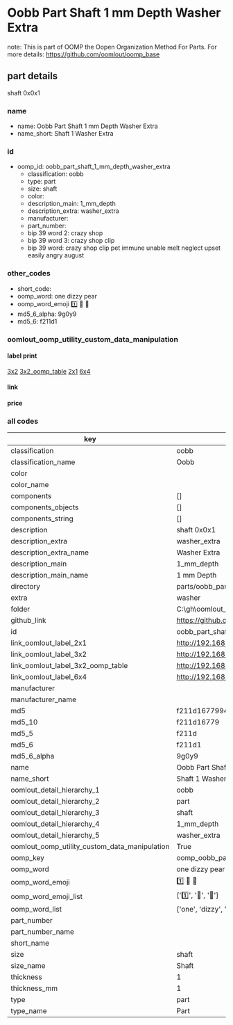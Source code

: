 # Oobb Part Shaft 1 mm Depth Washer Extra  

note: This is part of OOMP the Oopen Organization Method For Parts. For more details: https://github.com/oomlout/oomp_base

##  part details
  



shaft 0x0x1



### name
* name: Oobb Part Shaft 1 mm Depth Washer Extra
* name_short: Shaft 1 Washer Extra
### id
* oomp_id: oobb_part_shaft_1_mm_depth_washer_extra
  * classification: oobb
  * type: part
  * size: shaft
  * color: 
  * description_main: 1_mm_depth
  * description_extra: washer_extra
  * manufacturer: 
  * part_number: 
  * bip 39 word 2: crazy shop
  * bip 39 word 3: crazy shop clip
  * bip 39 word: crazy shop clip pet immune unable melt neglect upset easily angry august

### other_codes
* short_code: 
* oomp_word: one dizzy pear
* oomp_word_emoji :one: :dizzy: :pear:
* md5_6_alpha: 9g0y9
* md5_6: f211d1






### oomlout_oomp_utility_custom_data_manipulation
#### label print
[3x2](http://192.168.1.245:1112/?label=oomp%209g0y9)
[3x2_oomp_table](http://192.168.1.108:1112/?label=oomp%209g0y9)
[2x1](http://192.168.1.242:1112/?label=oomp%209g0y9)
[6x4](http://192.168.1.55:1112/?label=oomp%209g0y9)    

#### link

                              

#### price







### all codes 
| key | value |  
| --- | --- |  
| classification | oobb |  
| classification_name | Oobb |  
| color |  |  
| color_name |  |  
| components | [] |  
| components_objects | [] |  
| components_string | [] |  
| description | shaft 0x0x1 |  
| description_extra | washer_extra |  
| description_extra_name | Washer Extra |  
| description_main | 1_mm_depth |  
| description_main_name | 1 mm Depth |  
| directory | parts/oobb_part_shaft_1_mm_depth_washer_extra |  
| extra | washer |  
| folder | C:\gh\oomlout_oobb_version_4_generated_parts\things\oobb_part_shaft_1_mm_depth_washer_extra |  
| github_link | https://github.com/oomlout/oomlout_oomp_part_src/tree/main/parts/oobb_part_shaft_1_mm_depth_washer_extra |  
| id | oobb_part_shaft_1_mm_depth_washer_extra |  
| link_oomlout_label_2x1 | http://192.168.1.242:1112/?label=oomp%209g0y9 |  
| link_oomlout_label_3x2 | http://192.168.1.245:1112/?label=oomp%209g0y9 |  
| link_oomlout_label_3x2_oomp_table | http://192.168.1.108:1112/?label=oomp%209g0y9 |  
| link_oomlout_label_6x4 | http://192.168.1.55:1112/?label=oomp%209g0y9 |  
| manufacturer |  |  
| manufacturer_name |  |  
| md5 | f211d16779941157b138da3656b1a996 |  
| md5_10 | f211d16779 |  
| md5_5 | f211d |  
| md5_6 | f211d1 |  
| md5_6_alpha | 9g0y9 |  
| name | Oobb Part Shaft 1 mm Depth Washer Extra |  
| name_short | Shaft 1 Washer Extra |  
| oomlout_detail_hierarchy_1 | oobb |  
| oomlout_detail_hierarchy_2 | part |  
| oomlout_detail_hierarchy_3 | shaft |  
| oomlout_detail_hierarchy_4 | 1_mm_depth |  
| oomlout_detail_hierarchy_5 | washer_extra |  
| oomlout_oomp_utility_custom_data_manipulation | True |  
| oomp_key | oomp_oobb_part_shaft_1_mm_depth_washer_extra |  
| oomp_word | one dizzy pear |  
| oomp_word_emoji | :one: :dizzy: :pear: |  
| oomp_word_emoji_list | [':one:', ':dizzy:', ':pear:'] |  
| oomp_word_list | ['one', 'dizzy', 'pear'] |  
| part_number |  |  
| part_number_name |  |  
| short_name |  |  
| size | shaft |  
| size_name | Shaft |  
| thickness | 1 |  
| thickness_mm | 1 |  
| type | part |  
| type_name | Part |  
